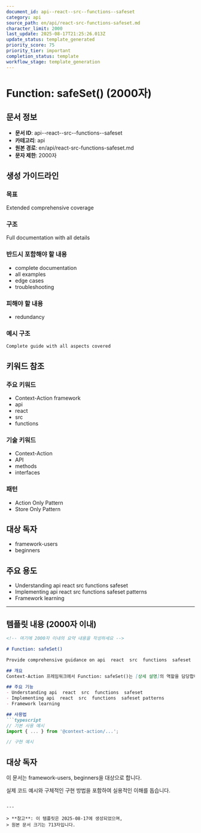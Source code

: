 ```yaml
---
document_id: api--react--src--functions--safeset
category: api
source_path: en/api/react-src-functions-safeset.md
character_limit: 2000
last_update: 2025-08-17T21:25:26.013Z
update_status: template_generated
priority_score: 75
priority_tier: important
completion_status: template
workflow_stage: template_generation
---
```


# Function: safeSet() (2000자)

## 문서 정보
- **문서 ID**: api--react--src--functions--safeset
- **카테고리**: api
- **원본 경로**: en/api/react-src-functions-safeset.md
- **문자 제한**: 2000자

## 생성 가이드라인

### 목표
Extended comprehensive coverage

### 구조
Full documentation with all details

### 반드시 포함해야 할 내용
- complete documentation
- all examples
- edge cases
- troubleshooting

### 피해야 할 내용  
- redundancy

### 예시 구조
```
Complete guide with all aspects covered
```

## 키워드 참조

### 주요 키워드
- Context-Action framework
- api
- react
- src
- functions

### 기술 키워드
- Context-Action
- API
- methods
- interfaces

### 패턴
- Action Only Pattern
- Store Only Pattern

## 대상 독자
- framework-users
- beginners

## 주요 용도
- Understanding api  react  src  functions  safeset
- Implementing api  react  src  functions  safeset patterns
- Framework learning

---

## 템플릿 내용 (2000자 이내)

```markdown
<!-- 여기에 2000자 이내의 요약 내용을 작성하세요 -->

# Function: safeSet()

Provide comprehensive guidance on api  react  src  functions  safeset

## 개요
Context-Action 프레임워크에서 Function: safeSet()는 [상세 설명]의 역할을 담당합니다.

## 주요 기능
- Understanding api  react  src  functions  safeset
- Implementing api  react  src  functions  safeset patterns
- Framework learning

## 사용법
```typescript
// 기본 사용 예시
import { ... } from '@context-action/...';

// 구현 예시
```

## 대상 독자
이 문서는 framework-users, beginners을 대상으로 합니다.

실제 코드 예시와 구체적인 구현 방법을 포함하여 실용적인 이해를 돕습니다.
```

---

> **참고**: 이 템플릿은 2025-08-17에 생성되었으며, 
> 원본 문서 크기는 713자입니다.
